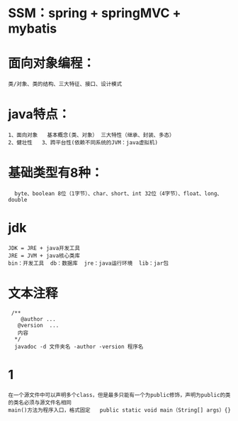 # SSM：spring + springMVC + mybatis
# 面向对象编程：
    类/对象、类的结构、三大特征、接口、设计模式
# java特点：
    1、面向对象   基本概念(类、对象） 三大特性（继承、封装、多态）
    2、健壮性   3、跨平台性(依赖不同系统的JVM：java虚拟机)
# 基础类型有8种：
	  byte、boolean 8位（1字节）、char、short、int 32位（4字节）、float、long、double
# jdk  
	JDK = JRE + java开发工具
	JRE = JVM + java核心类库
    bin：开发工具  db：数据库  jre：java运行环境  lib：jar包
# 文本注释
  	 /** 
  	    @author ...  
   	   @version  ...
   	   内容
 	  */
 	  javadoc -d 文件夹名 -author -version 程序名
# 1
	在一个源文件中可以声明多个class，但是最多只能有一个为public修饰，声明为public的类的类名必须与源文件名相同
	main()方法为程序入口，格式固定   public static void main（String[] args）{}
